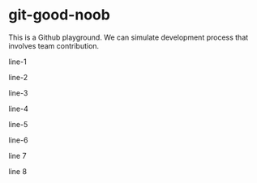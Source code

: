 # git-good-noob

This is a Github playground. We can simulate development process that involves team contribution.

line-1

line-2

line-3

line-4

line-5

line-6

line 7

line 8

